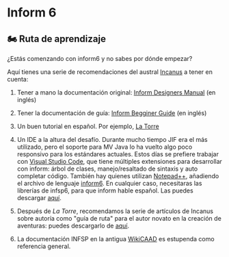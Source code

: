 # Inform 6 <Badge type="info" text="Lib 6/11" />

## 🏍️ Ruta de aprendizaje

¿Estás comenzando con inform6 y no sabes por dónde empezar?

Aquí tienes una serie de recomendaciones del austral [Incanus](https://incanus.itch.io/) a tener en cuenta:

1. Tener a mano la documentación original: [Inform Designers Manual](http://www.inform-fiction.org/manual/html/index.html) (en inglés)


2. Tener la documentación de guía: [Inform Begginer Guide](http://www.inform-fiction.org/manual/about_ibg.html) (en inglés)

3. Un  buen tutorial en español. Por ejemplo, [La Torre](https://web.archive.org/web/20221213061608/http://www.caad.es/informate/infsp/downloads/INFSP_Tutorial_La_Torre.rar)

4. Un IDE a la altura del desafío. Durante mucho tiempo JIF era el más utilizado, pero el soporte para MV Java lo ha vuelto algo poco responsivo para los estándares actuales. Estos días se prefiere trabajar con [Visual Studio Code](https://code.visualstudio.com/download), que tiene múltiples extensiones para desarrollar con inform: árbol de clases, manejo/resaltado de sintaxis y auto completar código. También hay quienes utilizan [Notepad++](https://notepad-plus-plus.org/), añadiendo el archivo de lenguaje [inform6](https://intfiction.org/t/inform-6-support-in-notepad/55098/2). En cualquier caso, necesitaras las librerías de infsp6, para que inform hable español. Las puedes descargar [aquí](https://github.com/sarganar/infsp6/releases).  

5. Después de _La Torre_, recomendamos la serie de artículos de Incanus sobre autoría como "guía de ruta" para el autor novato en la creación de aventuras: puedes descargarlo de [aquí](https://incanus.caad.club/Creando_una_aventura_de_texto.epub).

6. La documentación INFSP en la antigua [WikiCAAD](https://web.archive.org/web/20221213061608/https://wiki.caad.es/Inform6_Docs) es estupenda como referencia general.
